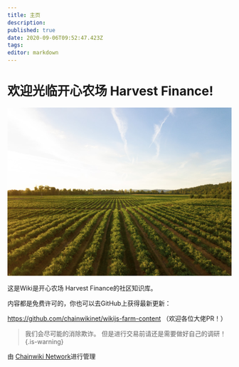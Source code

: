 ```yaml
---
title: 主页
description: 
published: true
date: 2020-09-06T09:52:47.423Z
tags: 
editor: markdown
---
```


# 欢迎光临开心农场 Harvest Finance!

![harvest.jpeg](/harvest.jpeg)

这是Wiki是开心农场 Harvest Finance的社区知识库。

内容都是免费许可的，你也可以去GitHub上获得最新更新：

https://github.com/chainwikinet/wikijs-farm-content （欢迎各位大佬PR！）


>我们会尽可能的消除欺诈。 但是进行交易前请还是需要做好自己的调研！
{.is-warning}

由 [Chainwiki Network](https://meta.chainwiki.dev/)进行管理
